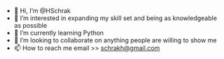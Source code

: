 - 👋 Hi, I’m @HSchrak
- 👀 I’m interested in expanding my skill set and being as knowledgeable as possible
- 🌱 I’m currently learning Python
- 💞️ I’m looking to collaborate on anything people are willing to show me
- 📫 How to reach me email >> schrakh@gmail.com

<!---
HSchrak/HSchrak is a ✨ special ✨ repository because its `README.md` (this file) appears on your GitHub profile.
You can click the Preview link to take a look at your changes.
--->
